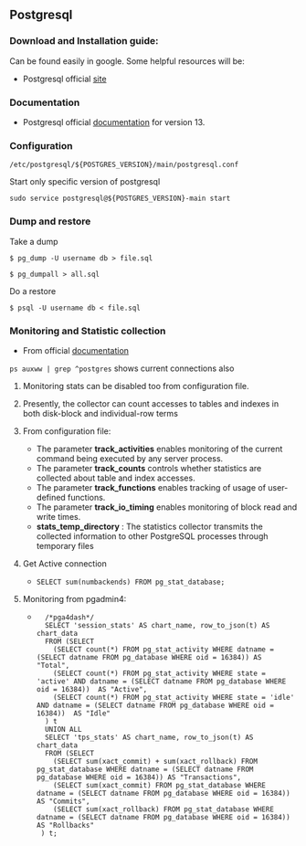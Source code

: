 ## Postgresql

### Download and Installation guide:

Can be found easily in google. Some helpful resources will be: 

- Postgresql official [site](https://www.postgresql.org)

### Documentation

- Postgresql official [documentation](https://www.postgresql.org/docs/13/index.html) for version 13.

### Configuration

`/etc/postgresql/${POSTGRES_VERSION}/main/postgresql.conf`

Start only specific version of postgresql

`sudo service postgresql@${POSTGRES_VERSION}-main start`

### Dump and restore

Take a dump

`$ pg_dump -U username db > file.sql`

`$ pg_dumpall > all.sql`

Do a restore

`$ psql -U username db < file.sql`

### Monitoring and Statistic collection

- From official [documentation](https://www.postgresql.org/docs/13/monitoring.html)

`ps auxww | grep ^postgres` shows current connections also

1. Monitoring stats can be disabled too from configuration file.

2. Presently, the collector can count accesses to tables and indexes in both disk-block and individual-row terms

3. From configuration file:
    - The parameter **track_activities** enables monitoring of the current command being executed by any server process.
    - The parameter **track_counts** controls whether statistics are collected about table and index accesses.
    - The parameter **track_functions** enables tracking of usage of user-defined functions.
    - The parameter **track_io_timing** enables monitoring of block read and write times.
    - **stats_temp_directory** : The statistics collector transmits the collected information to other PostgreSQL processes through temporary files

4. Get Active connection
    - `SELECT sum(numbackends) FROM pg_stat_database;` 
    
5. Monitoring from pgadmin4:
    - ```
        /*pga4dash*/
        SELECT 'session_stats' AS chart_name, row_to_json(t) AS chart_data  
        FROM (SELECT 
          (SELECT count(*) FROM pg_stat_activity WHERE datname = (SELECT datname FROM pg_database WHERE oid = 16384)) AS "Total",
          (SELECT count(*) FROM pg_stat_activity WHERE state = 'active' AND datname = (SELECT datname FROM pg_database WHERE oid = 16384))  AS "Active", 
          (SELECT count(*) FROM pg_stat_activity WHERE state = 'idle' AND datname = (SELECT datname FROM pg_database WHERE oid = 16384))  AS "Idle"
        ) t
        UNION ALL
        SELECT 'tps_stats' AS chart_name, row_to_json(t) AS chart_data 
        FROM (SELECT 
          (SELECT sum(xact_commit) + sum(xact_rollback) FROM pg_stat_database WHERE datname = (SELECT datname FROM pg_database WHERE oid = 16384)) AS "Transactions",
          (SELECT sum(xact_commit) FROM pg_stat_database WHERE datname = (SELECT datname FROM pg_database WHERE oid = 16384)) AS "Commits",
          (SELECT sum(xact_rollback) FROM pg_stat_database WHERE datname = (SELECT datname FROM pg_database WHERE oid = 16384)) AS "Rollbacks"
       ) t;
       ```
